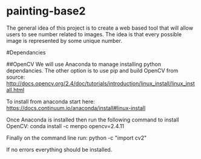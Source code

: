 # painting-base2
The general idea of this project is to create a web based tool that will allow users to see number related to images.
The idea is that every possible image is represented by some unique number.



#Dependancies

##OpenCV
We will use Anaconda to manage installing python dependancies.
The other option is to use pip and build OpenCV from source: http://docs.opencv.org/2.4/doc/tutorials/introduction/linux_install/linux_install.html

To install from anaconda start here: https://docs.continuum.io/anaconda/install#linux-install

Once Anaconda is installed then run the following command to install OpenCV: conda install -c menpo opencv=2.4.11

Finally on the command line run: python -c "import cv2"

If no errors everything should be installed.
